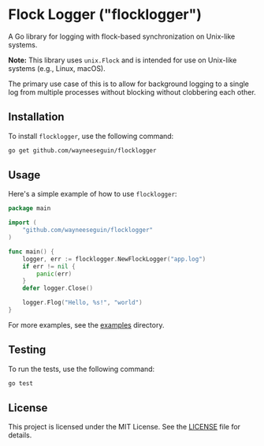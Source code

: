 # Flock Logger ("flocklogger")

A Go library for logging with flock-based synchronization on Unix-like systems.

**Note:** This library uses `unix.Flock` and is intended for use on Unix-like systems (e.g., Linux, macOS).

The primary use case of this is to allow for background logging to a single log from multiple processes without blocking without clobbering each other.

## Installation

To install `flocklogger`, use the following command:

```sh
go get github.com/wayneeseguin/flocklogger
```

## Usage

Here's a simple example of how to use `flocklogger`:

```go
package main

import (
    "github.com/wayneeseguin/flocklogger"
)

func main() {
    logger, err := flocklogger.NewFlockLogger("app.log")
    if err != nil {
        panic(err)
    }
    defer logger.Close()

    logger.Flog("Hello, %s!", "world")
}
```

For more examples, see the [examples](examples) directory.

## Testing

To run the tests, use the following command:

```sh
go test
```

## License

This project is licensed under the MIT License. See the [LICENSE](LICENSE) file for details.

